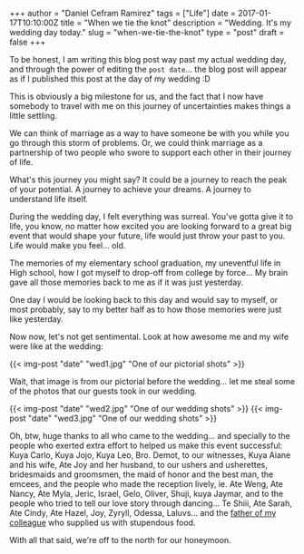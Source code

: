 +++
author = "Daniel Cefram Ramirez"
tags = ["Life"]
date = 2017-01-17T10:10:00Z
title = "When we tie the knot"
description = "Wedding. It's my wedding day today."
slug = "when-we-tie-the-knot"
type = "post"
draft = false
+++

To be honest, I am writing this blog post way past my actual wedding day, and through the power of editing the `post date`... the blog post will appear as if I published this post at the day of my wedding :D

This is obviously a big milestone for us, and the fact that I now have somebody to travel with me on this journey of uncertainties makes things a little settling.

We can think of marriage as a way to have someone be with you while you go through this storm of problems. Or, we could think marriage as a partnership of two people who swore to support each other in their journey of life.

What's this journey you might say? It could be a journey to reach the peak of your potential. A journey to achieve your dreams. A journey to understand life itself.

During the wedding day, I felt everything was surreal. You've gotta give it to life, you know, no matter how excited you are looking forward to a great big event that would shape your future, life would just throw your past to you. Life would make you feel... old.

The memories of my elementary school graduation, my uneventful life in High school, how I got myself to drop-off from college by force... My brain gave all those memories back to me as if it was just yesterday.

One day I would be looking back to this day and would say to myself, or most probably, say to my better half as to how those memories were just like yesterday.

Now now, let's not get sentimental. Look at how awesome me and my wife were like at the wedding:

{{< img-post "date" "wed1.jpg" "One of our pictorial shots" >}}

Wait, that image is from our pictorial before the wedding... let me steal some of the photos that our guests took in our wedding.

{{< img-post "date" "wed2.jpg" "One of our wedding shots" >}}
{{< img-post "date" "wed3.jpg" "One of our wedding shots" >}}

Oh, btw, huge thanks to all who came to the wedding... and specially to the people who exerted extra effort to helped us make this event successful: Kuya Carlo, Kuya Jojo, Kuya Leo, Bro. Demot, to our witnesses, Kuya Aiane and his wife, Ate Joy and her husband, to our ushers and usherettes, bridesmaids and groomsmen, the maid of honor and the best man, the emcees, and the people who made the reception lively, ie. Ate Weng, Ate Nancy, Ate Myla, Jeric, Israel, Gelo, Oliver, Shuji, kuya Jaymar, and to the people who tried to tell our love story through dancing... Te Shiii, Ate Sarah, Ate Cindy, Ate Hazel, Joy, Zyryll, Odessa, Laluvs... and the [father of my colleague](http://www.ignacioscatering.com/) who supplied us with stupendous food.

With all that said, we're off to the north for our honeymoon.
